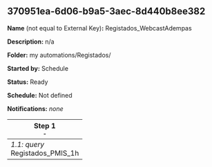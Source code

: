 ## 370951ea-6d06-b9a5-3aec-8d440b8ee382

**Name** (not equal to External Key)**:** Registados_WebcastAdempas

**Description:** n/a

**Folder:** my automations/Registados/

**Started by:** Schedule

**Status:** Ready

**Schedule:** Not defined

**Notifications:** _none_


| Step 1<br>_<small>-</small>_ |
| --- |
| _1.1: query_<br>Registados_PMIS_1h |
